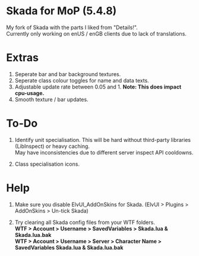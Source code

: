 # Skada for MoP (5.4.8)
My fork of Skada with the parts I liked from "Details!".  
Currently only working on enUS / enGB clients due to lack of translations.  

# Extras
1. Seperate bar and bar background textures.
2. Seperate class colour toggles for name and data texts.
3. Adjustable update rate between 0.05 and 1. **Note: This does impact cpu-usage.**
4. Smooth texture / bar updates.

# To-Do
1. Identify unit specialisation. This will be hard without third-party libraries (LibInspect) or heavy caching.  
 May have inconsistencies due to different server inspect API cooldowns.

2. Class specialisation icons.

# Help
1. Make sure you disable ElvUI_AddOnSkins for Skada. (ElvUI > Plugins > AddOnSkins > Un-tick Skada)

2. Try clearing all Skada config files from your WTF folders.  
**WTF > Account > Username > SavedVariables > Skada.lua & Skada.lua.bak**  
**WTF > Account > Username > Server > Character Name > SavedVariables Skada.lua & Skada.lua.bak**

